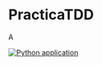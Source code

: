 # PracticaTDD
A

[![Python application](https://github.com/apa0021/PracticaTDD/actions/workflows/python-app.yml/badge.svg?branch=master)](https://github.com/apa0021/PracticaTDD/actions/workflows/python-app.yml)
